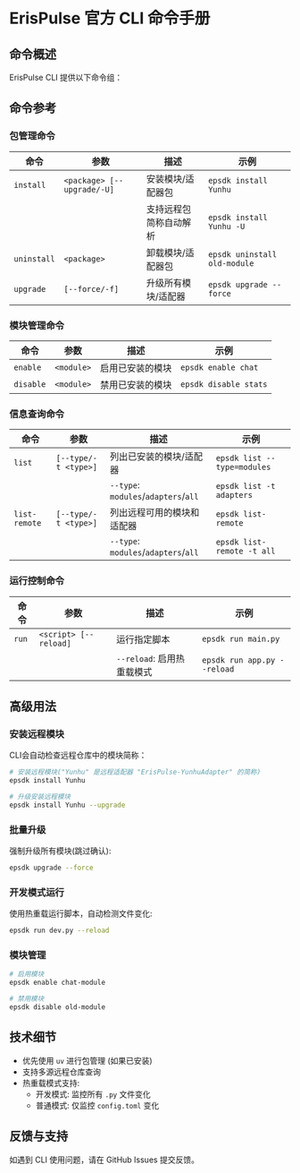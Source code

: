 # ErisPulse 官方 CLI 命令手册

## 命令概述

ErisPulse CLI 提供以下命令组：

## 命令参考

### 包管理命令

| 命令       | 参数                      | 描述                                  | 示例                          |
|------------|---------------------------|---------------------------------------|-------------------------------|
| `install`  | `<package> [--upgrade/-U]` | 安装模块/适配器包                     | `epsdk install Yunhu`  |
|            |                           | 支持远程包简称自动解析                | `epsdk install Yunhu -U` |
| `uninstall`| `<package>`               | 卸载模块/适配器包                     | `epsdk uninstall old-module`  |
| `upgrade`  | `[--force/-f]`            | 升级所有模块/适配器                   | `epsdk upgrade --force`       |

### 模块管理命令

| 命令       | 参数       | 描述                  | 示例                  |
|------------|------------|-----------------------|-----------------------|
| `enable`   | `<module>` | 启用已安装的模块      | `epsdk enable chat`   |
| `disable`  | `<module>` | 禁用已安装的模块      | `epsdk disable stats` |

### 信息查询命令

| 命令          | 参数                      | 描述                                  | 示例                          |
|---------------|---------------------------|---------------------------------------|-------------------------------|
| `list`        | `[--type/-t <type>]`      | 列出已安装的模块/适配器               | `epsdk list --type=modules`   |
|               |                           | `--type`: `modules`/`adapters`/`all`  | `epsdk list -t adapters`      |
| `list-remote` | `[--type/-t <type>]`      | 列出远程可用的模块和适配器            | `epsdk list-remote`           |
|               |                           | `--type`: `modules`/`adapters`/`all`  | `epsdk list-remote -t all`    |

### 运行控制命令

| 命令       | 参数                      | 描述                                  | 示例                          |
|------------|---------------------------|---------------------------------------|-------------------------------|
| `run`      | `<script> [--reload]`     | 运行指定脚本                          | `epsdk run main.py`           |
|            |                           | `--reload`: 启用热重载模式            | `epsdk run app.py --reload`   |

## 高级用法

### 安装远程模块
CLI会自动检查远程仓库中的模块简称：
```bash
# 安装远程模块("Yunhu" 是远程适配器 "ErisPulse-YunhuAdapter" 的简称)
epsdk install Yunhu

# 升级安装远程模块
epsdk install Yunhu --upgrade
```

### 批量升级
强制升级所有模块(跳过确认):
```bash
epsdk upgrade --force
```

### 开发模式运行
使用热重载运行脚本，自动检测文件变化:
```bash
epsdk run dev.py --reload
```

### 模块管理
```bash
# 启用模块
epsdk enable chat-module

# 禁用模块
epsdk disable old-module
```

## 技术细节

- 优先使用 `uv` 进行包管理 (如果已安装)
- 支持多源远程仓库查询
- 热重载模式支持:
  - 开发模式: 监控所有 `.py` 文件变化
  - 普通模式: 仅监控 `config.toml` 变化

## 反馈与支持

如遇到 CLI 使用问题，请在 GitHub Issues 提交反馈。